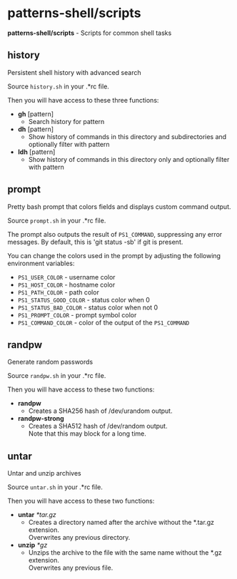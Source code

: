 # patterns-shell/scripts

**patterns-shell/scripts** - Scripts for common shell tasks


## history

Persistent shell history with advanced search

Source `history.sh` in your .\*rc file.

Then you will have access to these three functions:
* **gh** [pattern]
  * Search history for pattern
* **dh** [pattern]
  * Show history of commands in this directory and subdirectories and optionally filter with pattern
* **ldh** [pattern]
  * Show history of commands in this directory only and optionally filter with pattern


## prompt

Pretty bash prompt that colors fields and displays custom command output.

Source `prompt.sh` in your .\*rc file.

The prompt also outputs the result of `PS1_COMMAND`, suppressing any error messages.  By default, this is 'git status -sb' if git is present.

You can change the colors used in the prompt by adjusting the following environment variables:

* `PS1_USER_COLOR` - username color
* `PS1_HOST_COLOR` - hostname color
* `PS1_PATH_COLOR` - path color
* `PS1_STATUS_GOOD_COLOR` - status color when 0
* `PS1_STATUS_BAD_COLOR` - status color when not 0
* `PS1_PROMPT_COLOR` - prompt symbol color
* `PS1_COMMAND_COLOR` - color of the output of the `PS1_COMMAND`


## randpw

Generate random passwords

Source `randpw.sh` in your .\*rc file.

Then you will have access to these two functions:
* **randpw**
  * Creates a SHA256 hash of /dev/urandom output.
* **randpw-strong**
  * Creates a SHA512 hash of /dev/random output.  
    Note that this may block for a long time.


## untar

Untar and unzip archives

Source `untar.sh` in your .\*rc file.

Then you will have access to these two functions:
* **untar** *\*tar.gz*
  * Creates a directory named after the archive without the \*.tar.gz extension.  
    Overwrites any previous directory.
* **unzip** *\*gz*
  * Unzips the archive to the file with the same name without the \*.gz extension.  
    Overwrites any previous file.
